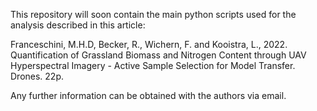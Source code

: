 This repository will soon contain the main python scripts used for the analysis described in this article:

Franceschini, M.H.D, Becker, R., Wichern, F. and Kooistra, L., 2022. Quantification of Grassland Biomass and Nitrogen Content through UAV Hyperspectral Imagery - Active Sample Selection for Model Transfer. Drones. 22p.

Any further information can be obtained with the authors via email.
